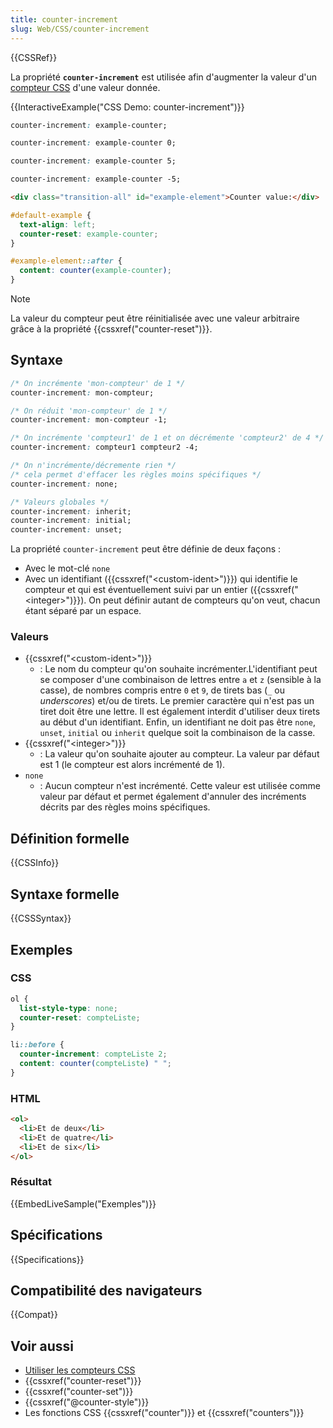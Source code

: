 ```yaml
---
title: counter-increment
slug: Web/CSS/counter-increment
---
```


{{CSSRef}}

La propriété **`counter-increment`** est utilisée afin d'augmenter la valeur d'un [compteur CSS](/fr/docs/Web/CSS/CSS_counter_styles/Using_CSS_counters) d'une valeur donnée.

{{InteractiveExample("CSS Demo: counter-increment")}}

```css interactive-example-choice
counter-increment: example-counter;
```

```css interactive-example-choice
counter-increment: example-counter 0;
```

```css interactive-example-choice
counter-increment: example-counter 5;
```

```css interactive-example-choice
counter-increment: example-counter -5;
```

```html interactive-example
<div class="transition-all" id="example-element">Counter value:</div>
```

```css interactive-example
#default-example {
  text-align: left;
  counter-reset: example-counter;
}

#example-element::after {
  content: counter(example-counter);
}
```

> [!NOTE]
> La valeur du compteur peut être réinitialisée avec une valeur arbitraire grâce à la propriété {{cssxref("counter-reset")}}.

## Syntaxe

```css
/* On incrémente 'mon-compteur' de 1 */
counter-increment: mon-compteur;

/* On réduit 'mon-compteur' de 1 */
counter-increment: mon-compteur -1;

/* On incrémente 'compteur1' de 1 et on décrémente 'compteur2' de 4 */
counter-increment: compteur1 compteur2 -4;

/* On n'incrémente/décremente rien */
/* cela permet d'effacer les règles moins spécifiques */
counter-increment: none;

/* Valeurs globales */
counter-increment: inherit;
counter-increment: initial;
counter-increment: unset;
```

La propriété `counter-increment` peut être définie de deux façons :

- Avec le mot-clé `none`
- Avec un identifiant ({{cssxref("&lt;custom-ident&gt;")}}) qui identifie le compteur et qui est éventuellement suivi par un entier ({{cssxref("&lt;integer&gt;")}}). On peut définir autant de compteurs qu'on veut, chacun étant séparé par un espace.

### Valeurs

- {{cssxref("&lt;custom-ident&gt;")}}
  - : Le nom du compteur qu'on souhaite incrémenter.L'identifiant peut se composer d'une combinaison de lettres entre `a` et `z` (sensible à la casse), de nombres compris entre `0` et `9`, de tirets bas (`_` ou _underscores_) et/ou de tirets. Le premier caractère qui n'est pas un tiret doit être une lettre. Il est également interdit d'utiliser deux tirets au début d'un identifiant. Enfin, un identifiant ne doit pas être `none`, `unset`, `initial` ou `inherit` quelque soit la combinaison de la casse.
- {{cssxref("&lt;integer&gt;")}}
  - : La valeur qu'on souhaite ajouter au compteur. La valeur par défaut est 1 (le compteur est alors incrémenté de 1).
- `none`
  - : Aucun compteur n'est incrémenté. Cette valeur est utilisée comme valeur par défaut et permet également d'annuler des incréments décrits par des règles moins spécifiques.

## Définition formelle

{{CSSInfo}}

## Syntaxe formelle

{{CSSSyntax}}

## Exemples

### CSS

```css
ol {
  list-style-type: none;
  counter-reset: compteListe;
}

li::before {
  counter-increment: compteListe 2;
  content: counter(compteListe) " ";
}
```

### HTML

```html
<ol>
  <li>Et de deux</li>
  <li>Et de quatre</li>
  <li>Et de six</li>
</ol>
```

### Résultat

{{EmbedLiveSample("Exemples")}}

## Spécifications

{{Specifications}}

## Compatibilité des navigateurs

{{Compat}}

## Voir aussi

- [Utiliser les compteurs CSS](/fr/docs/Web/CSS/CSS_counter_styles/Using_CSS_counters)
- {{cssxref("counter-reset")}}
- {{cssxref("counter-set")}}
- {{cssxref("@counter-style")}}
- Les fonctions CSS {{cssxref("counter")}} et {{cssxref("counters")}}

